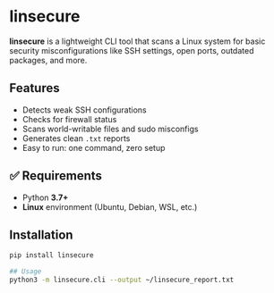 # linsecure

**linsecure** is a lightweight CLI tool that scans a Linux system for basic security misconfigurations like SSH settings, open ports, outdated packages, and more.


## Features
- Detects weak SSH configurations
- Checks for firewall status
- Scans world-writable files and sudo misconfigs
- Generates clean `.txt` reports
- Easy to run: one command, zero setup

## ✅ Requirements

- Python **3.7+**
- **Linux** environment (Ubuntu, Debian, WSL, etc.)
## Installation

```bash
pip install linsecure

## Usage
python3 -m linsecure.cli --output ~/linsecure_report.txt





